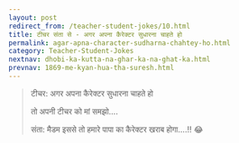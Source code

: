 ```yaml
---
layout: post
redirect_from: /teacher-student-jokes/10.html
title: टीचर संता से - अगर अपना कैरेक्टर सुधारना चाहते हो
permalink: agar-apna-character-sudharna-chahtey-ho.html
category: Teacher-Student-Jokes
nextnav: dhobi-ka-kutta-na-ghar-ka-na-ghat-ka.html
prevnav: 1869-me-kyan-hua-tha-suresh.html
---
```

> टीचर: अगर अपना कैरेक्टर सुधारना चाहते हो
> 
> तो अपनी टीचर को मां समझो….
> 
> संता: मैडम इससे तो हमारे पापा का कैरेक्टर खराब होगा….!! 😂